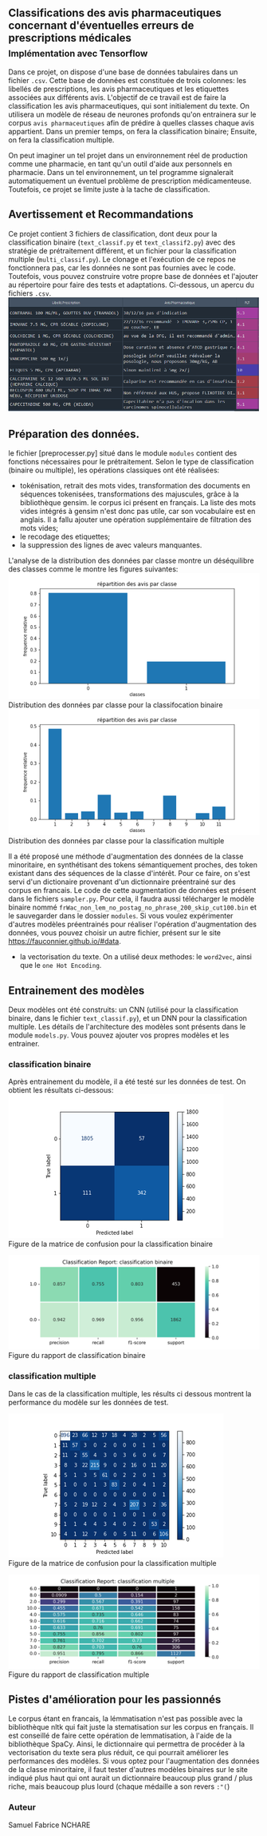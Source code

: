## Classifications des avis pharmaceutiques concernant d'éventuelles erreurs de prescriptions médicales<br><sub>Implémentation avec Tensorflow</sub>

Dans ce projet, on dispose d'une base de données tabulaires dans un fichier `.csv`. Cette base de données est constituée de trois colonnes: les libellés de prescriptions, les avis pharmaceutiques et les etiquettes associées aux différents avis.
L'objectif de ce travail est de faire la classification les avis pharmaceutiques, qui sont initialement du texte. On utilisera un modèle de réseau de neurones profonds qu'on entrainera sur le corpus `avis pharmaceutiques` afin de prédire à quelles classes
chaque avis appartient. Dans un premier temps, on fera la classification binaire; Ensuite, on fera la classification multiple.

On peut imaginer un tel projet dans un environnement réel de production comme une pharmacie, en tant qu'un outil d'aide aux personnels en pharmacie. Dans un tel environnement, un tel programme signalerait automatiquement un éventuel problème de prescription
médicamenteuse. Toutefois, ce projet se limite juste à la tache de classification.

## Avertissement et Recommandations

Ce projet contient 3 fichiers de classification, dont deux pour la classification binaire (`text_classif.py` et `text_classif2.py`) avec des stratégie de prétraitement différent, et un fichier pour la classification multiple (`multi_classif.py`).
Le clonage et l'exécution de ce repos ne fonctionnera pas, car les données ne sont pas fournies avec le code. Toutefois, vous pouvez construire votre propre base de données et l'ajouter au répertoire pour faire des tests et adaptations.
Ci-dessous, un apercu du fichiers `.csv`.
<a href="./graphics/apercu_df.png"><img alt="apercu des données" src="./graphics/apercu_df.png"></img></a>



## Préparation des données.

le fichier [preprocesser.py] situé dans le module `modules` contient des fonctions nécessaires pour le prétraitement. Selon le type de classification (binaire ou multiple), les opérations classiques ont été réalisées:
- tokénisation, retrait des mots vides, transformation des documents en séquences tokenisées, transformations des majuscules, grâce à la bibliothèque gensim.
  le corpus ici présent en français. La liste des mots vides intégrés à gensim n'est donc pas utile, car son vocabulaire est en anglais. Il a fallu ajouter une opération supplémentaire de filtration des mots vides;
- le recodage des etiquettes;
- la suppression des lignes de avec valeurs manquantes.

L'analyse de la distribution des données par classe montre un déséquilibre des classes comme le montre les figures suivantes:  
<a href="./graphics/distribution_classifBinaire.png"><img alt="distribution classification binaire" src="./graphics/distribution_classifBinaire.png"></img></a>  
Distribution des données par classe pour la classifocation binaire
<a href="./graphics/distribution_multiclasse.png"><img alt="distribution classification multiple" src="./graphics/distribution_multiclasse.png"></img></a>  
Distribution des données par classe pour la classification multiple  

Il a été proposé une méthode d'augmentation des données de la classe minoritaire, en synthétisant des tokens sémantiquement proches, des token existant dans des séquences de la classe d'intérêt. Pour ce faire, on s'est servi 
d'un dictionaire provenant d'un dictionnaire préentrainé sur des corpus en francais. Le code de cette augmentation de données est présent dans le fichiers `sampler.py`. Pour cela, il faudra aussi télécharger le modèle binaire
nommé `frWac_non_lem_no_postag_no_phrase_200_skip_cut100.bin` et le sauvegarder dans le dossier `modules`. Si vous voulez expérimenter d'autres modèles préentrainés pour réaliser l'opération d'augmentation des données, vous pouvez choisir
un autre fichier, présent sur le site https://fauconnier.github.io/#data.

- la vectorisation du texte. On a utilisé deux methodes: le `word2vec`, ainsi que le `one Hot Encoding`. 

## Entrainement des modèles
Deux modèles ont été construits: un CNN (utilisé pour la classification binaire, dans le fichier `text_classif.py`), et un DNN pour la classification multiple.
Les détails de l'architecture des modèles sont présents dans le module `models.py`. Vous pouvez ajouter vos propres modèles et les entrainer.

### classification binaire
Après entrainement du modèle, il a été testé sur les données de test. On obtient les résultats ci-dessous:
<a href="./graphics/cf_binaryClassif.png"><img alt="matrice de confusion classification binaire" src="./graphics/cf_binaryClassif.png"></img></a>  
Figure de la matrice de confusion pour la classification binaire

<a href="./graphics/clr_binaryClassif.png"><img alt="rapport de classification binaire" src="./graphics/clr_binaryClassif.png"></img></a>  
Figure du rapport de classification binaire

### classification multiple
Dans le cas de la classification multiple, les résults ci dessous montrent la performance du modèle sur les données de test.

<a href="./graphics/cf_multiClassif.png"><img alt="matrice de confusion classification multiple" src="./graphics/cf_multiClassif.png"></img></a>  
Figure de la matrice de confusion pour la classification multiple

<a href="./graphics/clr_multiClassif.png"><img alt="rapport de classification multiple" src="./graphics/clr_multiClassif.png"></img></a>  
Figure du rapport de classification multiple

## Pistes d'amélioration pour les passionnés
Le corpus étant en francais, la lémmatisation n'est pas possible avec la bibliothèque nltk qui fait juste la stematisation sur les corpus en français. Il est conseillé de faire cette opération de lemmatisation, à l'aide de la bibliothèque SpaCy.
Ainsi, le dictionnaire qui permettra de procéder à la vectorisation du texte sera plus réduit, ce qui pourrait améliorer les performances des modèles.
Si vous optez pour l'augmentation des données de la classe minoritaire, il faut tester d'autres modèles binaires sur le site indiqué plus haut qui ont aurait un dictionnaire beaucoup plus grand / plus riche, mais beaucoup plus lourd (chaque médaille a son revers `:"(`)

### Auteur
Samuel Fabrice NCHARE
